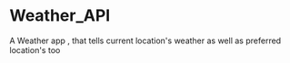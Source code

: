 # Weather_API
A Weather app , that tells current location's weather as well as preferred location's too
